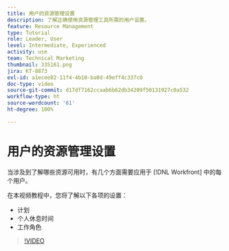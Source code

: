 ```yaml
---
title: 用户的资源管理设置
description: 了解正确使用资源管理工具所需的用户设置。
feature: Resource Management
type: Tutorial
role: Leader, User
level: Intermediate, Experienced
activity: use
team: Technical Marketing
thumbnail: 335161.png
jira: KT-8873
exl-id: a1ecee82-11f4-4b10-ba0d-49eff4c337c0
doc-type: video
source-git-commit: d17df7162ccaab6b62db34209f50131927c0a532
workflow-type: ht
source-wordcount: '61'
ht-degree: 100%

---
```


# 用户的资源管理设置

当涉及到了解哪些资源可用时，有几个方面需要应用于 [!DNL Workfront] 中的每个用户。

在本视频教程中，您将了解以下各项的设置：

* 计划
* 个人休息时间
* 工作角色

>[!VIDEO](https://video.tv.adobe.com/v/3420165/?quality=12&learn=on&enablevpops&captions=chi_hans)
